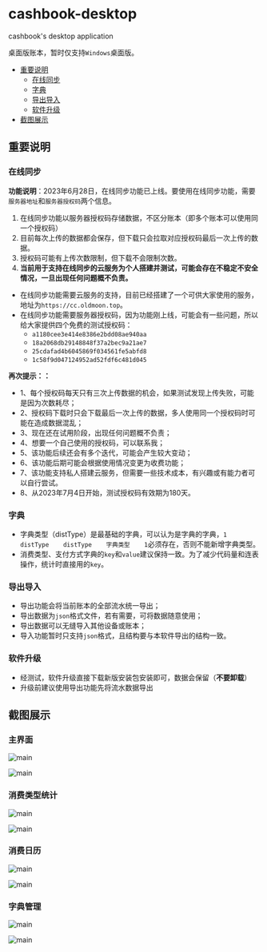 # cashbook-desktop
cashbook's desktop application

桌面版账本，暂时仅支持`Windows`桌面版。

- [重要说明](#重要说明)
  - [在线同步](#在线同步)
  - [字典](#字典)
  - [导出导入](#导出导入)
  - [软件升级](#软件升级)
- [截图展示](#截图展示)

## 重要说明

### 在线同步

**功能说明**：2023年6月28日，在线同步功能已上线。要使用在线同步功能，需要`服务器地址`和`服务器授权码`两个信息。

1. 在线同步功能以服务器授权码存储数据，不区分账本（即多个账本可以使用同一个授权码）
2. 目前每次上传的数据都会保存，但下载只会拉取对应授权码最后一次上传的数据。
3. 授权码可能有上传次数限制，但下载不会限制次数。
4. **当前用于支持在线同步的云服务为个人搭建并测试，可能会存在不稳定不安全情况，一旦出现任何问题概不负责。**

- 在线同步功能需要云服务的支持，目前已经搭建了一个可供大家使用的服务，地址为`https://cc.oldmoon.top`。
- 在线同步功能需要服务器授权码，因为功能刚上线，可能会有一些问题，所以给大家提供四个免费的测试授权码：
  - `a1180cee3e414e8386e2bdd08ae940aa`
  - `18a2068db29148848f37a2bec9a21ae7`
  - `25cdafad4b6045869f034561fe5abfd8`
  - `1c58f9d047124952ad52fdf6c481d045`

**再次提示：：**
- 1、每个授权码每天只有三次上传数据的机会，如果测试发现上传失败，可能是因为次数耗尽；
- 2、授权码下载时只会下载最后一次上传的数据，多人使用同一个授权码时可能在造成数据混乱；
- 3、现在还在试用阶段，出现任何问题概不负责；
- 4、想要一个自己使用的授权码，可以联系我；
- 5、该功能后续还会有多个迭代，可能会产生较大变动；
- 6、该功能后期可能会根据使用情况变更为收费功能；
- 7、该功能支持私人搭建云服务，但需要一些技术成本，有兴趣或有能力者可以自行尝试。
- 8、从2023年7月4日开始，测试授权码有效期为180天。
 

### 字典

- 字典类型（distType）是最基础的字典，可以认为是字典的字典，`1	distType	distType	字典类型	1`必须存在，否则不能新增字典类型。
- 消费类型、支付方式字典的`key`和`value`建议保持一致。为了减少代码量和连表操作，统计时直接用的`key`。

### 导出导入

- 导出功能会将当前账本的全部流水统一导出；
- 导出数据为`json`格式文件，若有需要，可将数据随意使用；
- 导出数据可以无缝导入其他设备或账本；
- 导入功能暂时只支持`json`格式，且结构要与本软件导出的结构一致。

### 软件升级

- 经测试，软件升级直接下载新版安装包安装即可，数据会保留（**不要卸载**）
- 升级前建议使用导出功能先将流水数据导出

## 截图展示

### 主界面

![main](./images/black-1.jpg)

![main](./images/light-1.jpg)

### 消费类型统计


![main](./images/black-2.jpg)

![main](./images/light-2.jpg)

### 消费日历

![main](./images/black-3.jpg)

![main](./images/light-3.jpg)


### 字典管理


![main](./images/black-4.jpg)

![main](./images/light-4.jpg)

